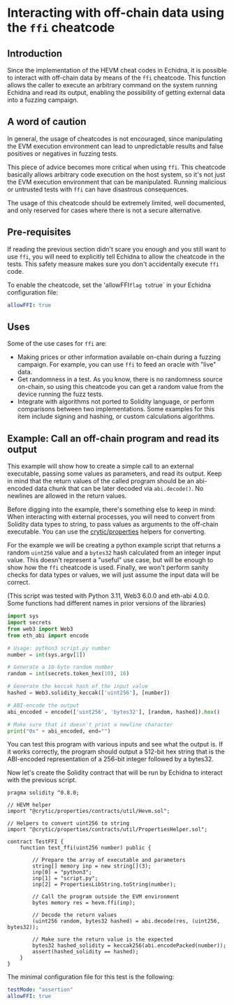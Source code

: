 # Interacting with off-chain data using the `ffi` cheatcode


## Introduction

Since the implementation of the HEVM cheat codes in Echidna, it is possible to interact with off-chain data by means of the `ffi` cheatcode. This function allows the caller to execute an arbitrary command on the system running Echidna and read its output, enabling the possibility of getting external data into a fuzzing campaign.


## A word of caution

In general, the usage of cheatcodes is not encouraged, since manipulating the EVM execution environment can lead to unpredictable results and false positives or negatives in fuzzing tests. 

This piece of advice becomes more critical when using `ffi`. This cheatcode basically allows arbitrary code execution on the host system, so it's not just the EVM execution environment that can be manipulated. Running malicious or untrusted tests with `ffi` can have disastrous consequences.

The usage of this cheatcode should be extremely limited, well documented, and only reserved for cases where there is not a secure alternative.


## Pre-requisites

If reading the previous section didn't scare you enough and you still want to use `ffi`, you will need to explicitly tell Echidna to allow the cheatcode in the tests. This safety measure makes sure you don't accidentally execute `ffi` code.

To enable the cheatcode, set the 'allowFFI` flag to `true` in your Echidna configuration file:

```yaml
allowFFI: true
```


## Uses

Some of the use cases for `ffi` are:

* Making prices or other information available on-chain during a fuzzing campaign. For example, you can use `ffi` to feed an oracle with "live" data.
* Get randomness in a test. As you know, there is no randomness source on-chain, so using this cheatcode you can get a random value from the device running the fuzz tests.
* Integrate with algorithms not ported to Solidity language, or perform comparisons between two implementations. Some examples for this item include signing and hashing, or custom calculations algorithms.


## Example: Call an off-chain program and read its output

This example will show how to create a simple call to an external executable, passing some values as parameters, and read its output. Keep in mind that the return values of the called program should be an abi-encoded data chunk that can be later decoded via `abi.decode()`. No newlines are allowed in the return values.

Before digging into the example, there's something else to keep in mind: When interacting with external processes, you will need to convert from Solidity data types to string, to pass values as arguments to the off-chain executable. You can use the [crytic/properties](https://github.com/crytic/properties) helpers for converting.

For the example we will be creating a python example script that returns a random `uint256` value and a `bytes32` hash calculated from an integer input value. This doesn't represent a "useful" use case, but will be enough to show how the `ffi` cheatcode is used. Finally, we won't perform sanity checks for data types or values, we will just assume the input data will be correct.

(This script was tested with Python 3.11, Web3 6.0.0 and eth-abi 4.0.0. Some functions had different names in prior versions of the libraries)

```python
import sys
import secrets
from web3 import Web3
from eth_abi import encode

# Usage: python3 script.py number
number = int(sys.argv[1])

# Generate a 10-byte random number
random = int(secrets.token_hex(10), 16)

# Generate the keccak hash of the input value
hashed = Web3.solidity_keccak(['uint256'], [number])

# ABI-encode the output
abi_encoded = encode(['uint256', 'bytes32'], [random, hashed]).hex()

# Make sure that it doesn't print a newline character
print("0x" + abi_encoded, end="")
```

You can test this program with various inputs and see what the output is. If it works correctly, the program should output a 512-bit hex string that is the ABI-encoded representation of a 256-bit integer followed by a bytes32.

Now let's create the Solidity contract that will be run by Echidna to interact with the previous script. 

```solidity
pragma solidity ^0.8.0;

// HEVM helper
import "@crytic/properties/contracts/util/Hevm.sol";

// Helpers to convert uint256 to string
import "@crytic/properties/contracts/util/PropertiesHelper.sol";

contract TestFFI {
    function test_ffi(uint256 number) public {

        // Prepare the array of executable and parameters
        string[] memory inp = new string[](3);
        inp[0] = "python3";
        inp[1] = "script.py";
        inp[2] = PropertiesLibString.toString(number);

        // Call the program outside the EVM environment
        bytes memory res = hevm.ffi(inp);

        // Decode the return values
        (uint256 random, bytes32 hashed) = abi.decode(res, (uint256, bytes32));

        // Make sure the return value is the expected
        bytes32 hashed_solidity = keccak256(abi.encodePacked(number));
        assert(hashed_solidity == hashed);
    }
}
```

The minimal configuration file for this test is the following:

```yaml
testMode: "assertion"
allowFFI: true
```

